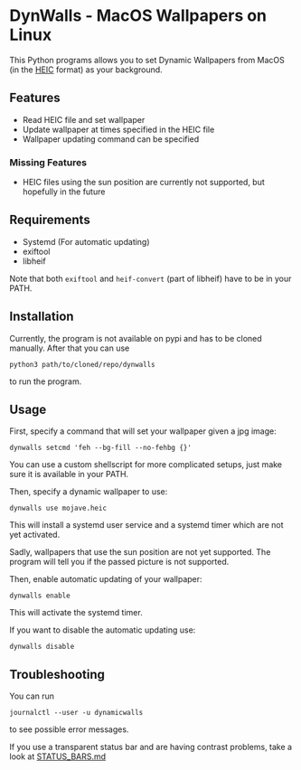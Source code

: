 # DynWalls - MacOS Wallpapers on Linux

This Python programs allows you to set Dynamic Wallpapers from MacOS (in the [HEIC](https://en.wikipedia.org/wiki/High_Efficiency_Image_File_Format) format) as your background.

## Features
 - Read HEIC file and set wallpaper
 - Update wallpaper at times specified in the HEIC file
 - Wallpaper updating command can be specified

### Missing Features
 - HEIC files using the sun position are currently not supported, but hopefully in the future


## Requirements
 - Systemd (For automatic updating)
 - exiftool
 - libheif 
 
 Note that both `exiftool` and `heif-convert` (part of libheif) have to be in your PATH.
 
## Installation
Currently, the program is not available on pypi and has to be cloned manually.
After that you can use
```shell
python3 path/to/cloned/repo/dynwalls
```
to run the program.


## Usage
First, specify a command that will set your wallpaper given a jpg image:

```shell
dynwalls setcmd 'feh --bg-fill --no-fehbg {}'
```

You can use a custom shellscript for more complicated setups, just make sure it is available in your PATH.


Then, specify a dynamic wallpaper to use:

```shell
dynwalls use mojave.heic
```

This will install a systemd user service and a systemd timer which are not yet activated.

Sadly, wallpapers that use the sun position are not yet supported. The program will tell you if the passed picture is not supported.


Then, enable automatic updating of your wallpaper:

```shell
dynwalls enable
```

This will activate the systemd timer.


If you want to disable the automatic updating use:

```shell
dynwalls disable
```


## Troubleshooting
You can run 
```shell
journalctl --user -u dynamicwalls
```
to see possible error messages.


If you use a transparent status bar and are having contrast problems, take a look at [STATUS_BARS.md](./STATUS_BARS.md)
